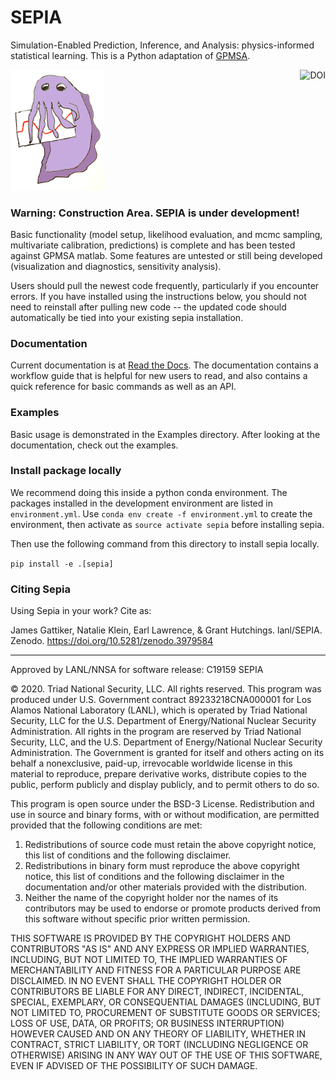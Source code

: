 # SEPIA

Simulation-Enabled Prediction, Inference, and Analysis: physics-informed statistical learning.
This is a Python adaptation of [GPMSA](https://github.com/lanl/gpmsa).

<a href="https://doi.org/10.5281/zenodo.3979585"><img src="https://zenodo.org/badge/DOI/10.5281/zenodo.3979585.svg" align="right" alt="DOI"></a>

<img src="docs/sepia.png" alt="sepia cuttlefish logo" width="150"/>

### Warning: Construction Area. SEPIA is under development!
Basic functionality (model setup, likelihood evaluation, and mcmc sampling, multivariate calibration, predictions) is complete and has been tested against GPMSA matlab.
Some features are untested or still being developed (visualization and diagnostics, sensitivity analysis).

Users should pull the newest code frequently, particularly if you encounter errors.
If you have installed using the instructions below, you should not need to reinstall after pulling new code -- the updated code should automatically be tied into your existing sepia installation.

### Documentation
Current documentation is at [Read the Docs](http://sepia-lanl.readthedocs.io).
The documentation contains a workflow guide that is helpful for new users to read, and also contains a quick reference for basic commands as well as an API.

### Examples
Basic usage is demonstrated in the Examples directory. 
After looking at the documentation, check out the examples.

### Install package locally
We recommend doing this inside a python conda environment.
The packages installed in the development environment are listed in `environment.yml`.
Use `conda env create -f environment.yml` to create the environment, then activate as `source activate sepia` before installing sepia.

Then use the following command from this directory to install sepia locally.

`pip install -e .[sepia]`

### Citing Sepia
Using Sepia in your work? Cite as:

James Gattiker, Natalie Klein, Earl Lawrence, & Grant Hutchings.
lanl/SEPIA. Zenodo. https://doi.org/10.5281/zenodo.3979584


---

Approved by LANL/NNSA for software release: C19159 SEPIA 

© 2020. Triad National Security, LLC. All rights reserved.
This program was produced under U.S. Government contract 89233218CNA000001 for Los Alamos
National Laboratory (LANL), which is operated by Triad National Security, LLC for the U.S.
Department of Energy/National Nuclear Security Administration. All rights in the program are
reserved by Triad National Security, LLC, and the U.S. Department of Energy/National Nuclear
Security Administration. The Government is granted for itself and others acting on its behalf a
nonexclusive, paid-up, irrevocable worldwide license in this material to reproduce, prepare
derivative works, distribute copies to the public, perform publicly and display publicly, and to permit
others to do so.

This program is open source under the BSD-3 License.
Redistribution and use in source and binary forms, with or without modification, are permitted
provided that the following conditions are met:
1. Redistributions of source code must retain the above copyright notice, this list of conditions and
the following disclaimer. 
2. Redistributions in binary form must reproduce the above copyright notice, this list of conditions
and the following disclaimer in the documentation and/or other materials provided with the
distribution. 
3. Neither the name of the copyright holder nor the names of its contributors may be used to endorse
or promote products derived from this software without specific prior written permission.

THIS SOFTWARE IS PROVIDED BY THE COPYRIGHT HOLDERS AND CONTRIBUTORS "AS
IS" AND ANY EXPRESS OR IMPLIED WARRANTIES, INCLUDING, BUT NOT LIMITED TO, THE
IMPLIED WARRANTIES OF MERCHANTABILITY AND FITNESS FOR A PARTICULAR
PURPOSE ARE DISCLAIMED. IN NO EVENT SHALL THE COPYRIGHT HOLDER OR
CONTRIBUTORS BE LIABLE FOR ANY DIRECT, INDIRECT, INCIDENTAL, SPECIAL,
EXEMPLARY, OR CONSEQUENTIAL DAMAGES (INCLUDING, BUT NOT LIMITED TO,
PROCUREMENT OF SUBSTITUTE GOODS OR SERVICES; LOSS OF USE, DATA, OR PROFITS;
OR BUSINESS INTERRUPTION) HOWEVER CAUSED AND ON ANY THEORY OF LIABILITY,
WHETHER IN CONTRACT, STRICT LIABILITY, OR TORT (INCLUDING NEGLIGENCE OR
OTHERWISE) ARISING IN ANY WAY OUT OF THE USE OF THIS SOFTWARE, EVEN IF
ADVISED OF THE POSSIBILITY OF SUCH DAMAGE.

